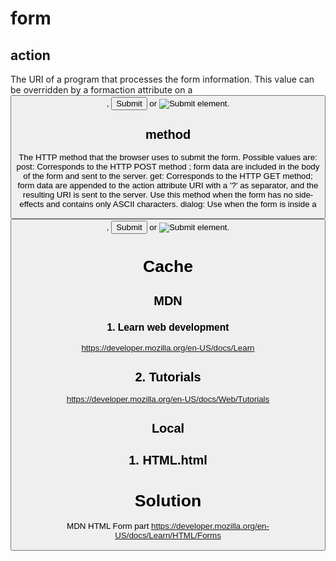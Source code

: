 # form
## action
The URI of a program that processes the form information. This value can be overridden by a formaction attribute on a <button>, <input type="submit"> or <input type="image"> element.

## method
The HTTP method that the browser uses to submit the form. Possible values are:
post: Corresponds to the HTTP POST method ; form data are included in the body of the form and sent to the server.
get: Corresponds to the HTTP GET method; form data are appended to the action attribute URI with a '?' as separator, and the resulting URI is sent to the server. Use this method when the form has no side-effects and contains only ASCII characters.
dialog: Use when the form is inside a <dialog> element to close the dialog when submitted.
This value can be overridden by a formmethod attribute on a <button>, <input type="submit"> or <input type="image"> element.

# Cache
## MDN 
### 1. Learn web development
https://developer.mozilla.org/en-US/docs/Learn

## 2. Tutorials
https://developer.mozilla.org/en-US/docs/Web/Tutorials

## Local
## 1. HTML.html

# Solution
MDN HTML Form part
https://developer.mozilla.org/en-US/docs/Learn/HTML/Forms


